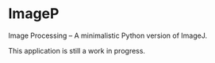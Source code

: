 # ImageP
 Image Processing – A minimalistic Python version of ImageJ.

 This application is still a work in progress.
